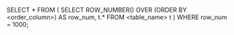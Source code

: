 SELECT *
FROM (
  SELECT ROW_NUMBER() OVER (ORDER BY <order_column>) AS row_num, t.*
  FROM <table_name> t
)
WHERE row_num = 1000;
